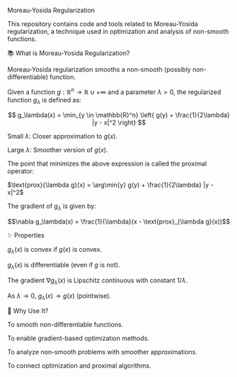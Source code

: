 Moreau-Yosida Regularization

This repository contains code and tools related to Moreau-Yosida regularization, a technique used in optimization and analysis of non-smooth functions.

📚 What is Moreau-Yosida Regularization?

Moreau-Yosida regularization smooths a non-smooth (possibly non-differentiable) function.

Given a function $g : \mathbb{R}^n \to \mathbb{R} \cup {+\infty}$ and a parameter $\lambda > 0$, the regularized function $g_\lambda$ is defined as:

$$ g_\lambda(x) = \min_{y \in \mathbb{R}^n} \left{ g(y) + \frac{1}{2\lambda} |y - x|^2 \right} $$





Small $\lambda$: Closer approximation to $g(x)$.



Large $\lambda$: Smoother version of $g(x)$.

The point that minimizes the above expression is called the proximal operator:

$\text{prox}{\lambda g}(x) = \arg\min{y} g(y) + \frac{1}{2\lambda} |y - x|^2$

The gradient of $g_\lambda$ is given by:

$$\nabla g_\lambda(x) = \frac{1}{\lambda}(x - \text{prox}_{\lambda g}(x))$$

✨ Properties





$g_\lambda(x)$ is convex if $g(x)$ is convex.



$g_\lambda(x)$ is differentiable (even if $g$ is not).



The gradient $\nabla g_\lambda(x)$ is Lipschitz continuous with constant $1/\lambda$.



As $\lambda \to 0$, $g_\lambda(x) \to g(x)$ (pointwise).

🎯 Why Use It?





To smooth non-differentiable functions.



To enable gradient-based optimization methods.



To analyze non-smooth problems with smoother approximations.



To connect optimization and proximal algorithms.
